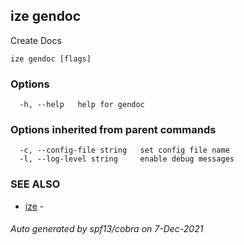 ## ize gendoc

Create Docs

```
ize gendoc [flags]
```

### Options

```
  -h, --help   help for gendoc
```

### Options inherited from parent commands

```
  -c, --config-file string   set config file name
  -l, --log-level string     enable debug messages
```

### SEE ALSO

* [ize](ize.md)	 - 

###### Auto generated by spf13/cobra on 7-Dec-2021

